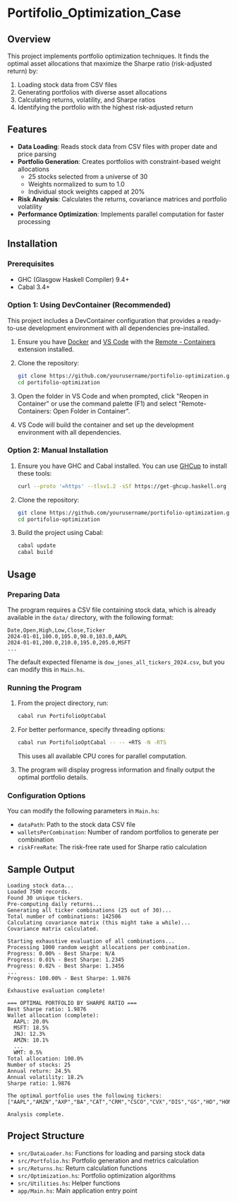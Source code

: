 # Portifolio_Optimization_Case

## Overview

This project implements portfolio optimization techniques. It finds the optimal asset allocations that maximize the Sharpe ratio (risk-adjusted return) by:

1. Loading stock data from CSV files
2. Generating portfolios with diverse asset allocations
3. Calculating returns, volatility, and Sharpe ratios
4. Identifying the portfolio with the highest risk-adjusted return

## Features

- **Data Loading**: Reads stock data from CSV files with proper date and price parsing
- **Portfolio Generation**: Creates portfolios with constraint-based weight allocations
  - 25 stocks selected from a universe of 30
  - Weights normalized to sum to 1.0
  - Individual stock weights capped at 20%
- **Risk Analysis**: Calculates the returns, covariance matrices and portfolio volatility
- **Performance Optimization**: Implements parallel computation for faster processing

## Installation

### Prerequisites

- GHC (Glasgow Haskell Compiler) 9.4+ 
- Cabal 3.4+

### Option 1: Using DevContainer (Recommended)

This project includes a DevContainer configuration that provides a ready-to-use development environment with all dependencies pre-installed.

1. Ensure you have [Docker](https://www.docker.com/products/docker-desktop) and [VS Code](https://code.visualstudio.com/) with the [Remote - Containers](https://marketplace.visualstudio.com/items?itemName=ms-vscode-remote.remote-containers) extension installed.

2. Clone the repository:
   ```bash
   git clone https://github.com/yourusername/portifolio-optimization.git
   cd portifolio-optimization
   ```

3. Open the folder in VS Code and when prompted, click "Reopen in Container" or use the command palette (F1) and select "Remote-Containers: Open Folder in Container".

4. VS Code will build the container and set up the development environment with all dependencies.

### Option 2: Manual Installation

1. Ensure you have GHC and Cabal installed. You can use [GHCup](https://www.haskell.org/ghcup/) to install these tools:

   ```bash
   curl --proto '=https' --tlsv1.2 -sSf https://get-ghcup.haskell.org | sh
   ```

2. Clone the repository:
   ```bash
   git clone https://github.com/yourusername/portifolio-optimization.git
   cd portifolio-optimization
   ```

3. Build the project using Cabal:
   ```bash
   cabal update
   cabal build
   ```

## Usage

### Preparing Data

The program requires a CSV file containing stock data, which is already available in the `data/` directory, with the following format:

```
Date,Open,High,Low,Close,Ticker
2024-01-01,100.0,105.0,98.0,103.0,AAPL
2024-01-01,200.0,210.0,195.0,205.0,MSFT
...
```

The default expected filename is `dow_jones_all_tickers_2024.csv`, but you can modify this in `Main.hs`.

### Running the Program

1. From the project directory, run:
   ```bash
   cabal run PortifolioOptCabal
   ```

2. For better performance, specify threading options:
   ```bash
   cabal run PortifolioOptCabal -- -- +RTS -N -RTS
   ```
   This uses all available CPU cores for parallel computation.

3. The program will display progress information and finally output the optimal portfolio details.

### Configuration Options

You can modify the following parameters in `Main.hs`:

- `dataPath`: Path to the stock data CSV file
- `walletsPerCombination`: Number of random portfolios to generate per combination
- `riskFreeRate`: The risk-free rate used for Sharpe ratio calculation

## Sample Output

```
Loading stock data...
Loaded 7500 records.
Found 30 unique tickers.
Pre-computing daily returns...
Generating all ticker combinations (25 out of 30)...
Total number of combinations: 142506
Calculating covariance matrix (this might take a while)...
Covariance matrix calculated.

Starting exhaustive evaluation of all combinations...
Processing 1000 random weight allocations per combination.
Progress: 0.00% - Best Sharpe: N/A
Progress: 0.01% - Best Sharpe: 1.2345
Progress: 0.02% - Best Sharpe: 1.3456
...
Progress: 100.00% - Best Sharpe: 1.9876

Exhaustive evaluation complete!

=== OPTIMAL PORTFOLIO BY SHARPE RATIO ===
Best Sharpe ratio: 1.9876
Wallet allocation (complete):
  AAPL: 20.0%
  MSFT: 18.5%
  JNJ: 12.3%
  AMZN: 10.1%
  ...  
  WMT: 0.5%
Total allocation: 100.0%
Number of stocks: 25
Annual return: 24.5%
Annual volatility: 18.2%
Sharpe ratio: 1.9876

The optimal portfolio uses the following tickers:
["AAPL","AMZN","AXP","BA","CAT","CRM","CSCO","CVX","DIS","GS","HD","HON","IBM","INTC","JNJ","JPM","KO","MCD","MMM","MSFT","NKE","PG","TRV","UNH","V"]

Analysis complete.
```

## Project Structure

- `src/DataLoader.hs`: Functions for loading and parsing stock data
- `src/Portfolio.hs`: Portfolio generation and metrics calculation
- `src/Returns.hs`: Return calculation functions
- `src/Optimization.hs`: Portfolio optimization algorithms
- `src/Utilities.hs`: Helper functions
- `app/Main.hs`: Main application entry point